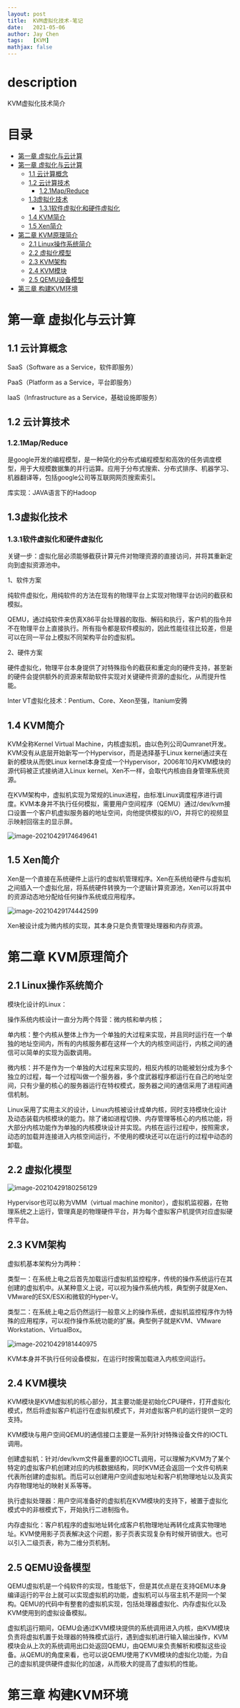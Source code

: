 ```yaml
---
layout: post
title:  KVM虚拟化技术-笔记
date:   2021-05-06
author: Jay Chen
tags:   [KVM]
mathjax: false
---
```

# description
KVM虚拟化技术简介

# 目录
- [第一章 虚拟化与云计算](#第一章-虚拟化与云计算)
- [第一章 虚拟化与云计算](#第一章-虚拟化与云计算)
  - [1.1 云计算概念](#11-云计算概念)
  - [1.2 云计算技术](#12-云计算技术)
    - [1.2.1Map/Reduce](#121mapreduce)
  - [1.3虚拟化技术](#13虚拟化技术)
    - [1.3.1软件虚拟化和硬件虚拟化](#131软件虚拟化和硬件虚拟化)
  - [1.4 KVM简介](#14-kvm简介)
  - [1.5 Xen简介](#15-xen简介)
- [第二章 KVM原理简介](#第二章-kvm原理简介)
  - [2.1 Linux操作系统简介](#21-linux操作系统简介)
  - [2.2 虚拟化模型](#22-虚拟化模型)
  - [2.3 KVM架构](#23-kvm架构)
  - [2.4 KVM模块](#24-kvm模块)
  - [2.5 QEMU设备模型](#25-qemu设备模型)
- [第三章 构建KVM环境](#第三章-构建kvm环境)
# 第一章 虚拟化与云计算

## 1.1 云计算概念

SaaS（Software as a Service，软件即服务）

PaaS（Platform as a Service，平台即服务）

IaaS（Infrastructure as a Service，基础设施即服务）



## 1.2 云计算技术

### 1.2.1Map/Reduce

是google开发的编程模型，是一种简化的分布式编程模型和高效的任务调度模型，用于大规模数据集的并行运算。应用于分布式搜索、分布式排序、机器学习、机器翻译等，包括google公司等互联网网页搜索索引。

库实现：JAVA语言下的Hadoop

## 1.3虚拟化技术

### 1.3.1软件虚拟化和硬件虚拟化

关键一步：虚拟化层必须能够截获计算元件对物理资源的直接访问，并将其重新定向到虚拟资源池中。

1、软件方案

纯软件虚拟化，用纯软件的方法在现有的物理平台上实现对物理平台访问的截获和模拟。

QEMU，通过纯软件来仿真X86平台处理器的取指、解码和执行，客户机的指令并不在物理平台上直接执行。所有指令都是软件模拟的，因此性能往往比较差，但是可以在同一平台上模拟不同架构平台的虚拟机。

2、硬件方案

硬件虚拟化，物理平台本身提供了对特殊指令的截获和重定向的硬件支持，甚至新的硬件会提供额外的资源来帮助软件实现对关键硬件资源的虚拟化，从而提升性能。

Inter VT虚拟化技术：Pentium、Core、Xeon至强，Itanium安腾

## 1.4 KVM简介

KVM全称Kernel Virtual Machine，内核虚拟机，由以色列公司Qumranet开发。KVM没有从底层开始新写一个Hypervisor，而是选择基于Linux kernel通过夹在新的模块从而使Linux kernel本身变成一个Hypervisor，2006年10月KVM模块的源代码被正式接纳进入Linux kernel。Xen不一样，会取代内核由自身管理系统资源。

在KVM架构中，虚拟机实现为常规的Linux进程，由标准Linux调度程序进行调度。KVM本身并不执行任何模拟，需要用户空间程序（QEMU）通过/dev/kvm接口设置一个客户机虚拟服务器的地址空间，向他提供模拟的I/O，并将它的视频显示映射回宿主的显示屏。

![image-20210429174649641](https://user-images.githubusercontent.com/48710834/117282972-e8905580-ae97-11eb-9548-fa393d5107c5.png)



## 1.5 Xen简介

Xen是一个直接在系统硬件上运行的虚拟机管理程序。Xen在系统给硬件与虚拟机之间插入一个虚拟化层，将系统硬件转换为一个逻辑计算资源池，Xen可以将其中的资源动态地分配给任何操作系统或应用程序。

![image-20210429174442599](https://user-images.githubusercontent.com/48710834/117283025-f80f9e80-ae97-11eb-9445-5255892368be.png)


Xen被设计成为微内核的实现，其本身只是负责管理处理器和内存资源。



# 第二章 KVM原理简介

## 2.1 Linux操作系统简介

模块化设计的Linux：

操作系统内核设计一直分为两个阵营：微内核和单内核；

单内核：整个内核从整体上作为一个单独的大过程来实现，并且同时运行在一个单独的地址空间内，所有的内核服务都在这样一个大的内核空间运行，内核之间的通信可以简单的实现为函数调用。

微内核：并不是作为一个单独的大过程来实现的，相反内核的功能被划分成为多个独立的过程，每一个过程叫做一个服务器，多个度武器程序都运行在自己的地址空间，只有少量的核心的服务器运行在特权模式，服务器之间的通信采用了进程间通信机制。

Linux采用了实用主义的设计，Linux内核被设计成单内核，同时支持模块化设计及动态装载内核模块的能力。除了诸如进程切换、内存管理等核心的内核功能，将大部分内核功能作为单独的内核模块设计并实现。内核在运行过程中，按照需求，动态的加载并连接进入内核空间运行，不使用的模块还可以在运行的过程中动态的卸载。

## 2.2 虚拟化模型

![image-20210429180256129](https://user-images.githubusercontent.com/48710834/117283106-0cec3200-ae98-11eb-9816-8d8a46b89393.png)


Hypervisor也可以称为VMM（virtual machine monitor），虚拟机监视器，在物理系统之上运行，管理真是的物理硬件平台，并为每个虚拟客户机提供对应虚拟硬件平台。

## 2.3 KVM架构

虚拟机基本架构分为两种：

类型一：在系统上电之后首先加载运行虚拟机监控程序，传统的操作系统运行在其创建的虚拟机中。从某种意义上说，可以视为操作系统内核，典型例子就是Xen、VMware的ESX/ESXi和微软的Hyper-V。

类型二：在系统上电之后仍然运行一般意义上的操作系统，虚拟机监控程序作为特殊的应用程序，可以视作操作系统功能的扩展。典型例子就是KVM、VMware Workstation、VirtualBox。

![image-20210429181440975](https://user-images.githubusercontent.com/48710834/117283058-01990680-ae98-11eb-8fe6-aaa7932f7d01.png)


KVM本身并不执行任何设备模拟，在运行时按需加载进入内核空间运行。

## 2.4 KVM模块

KVM模块是KVM虚拟机的核心部分，其主要功能是初始化CPU硬件，打开虚拟化模式，然后将虚拟客户机运行在虚拟机模式下，并对虚拟客户机的运行提供一定的支持。

KVM模块与用户空间QEMU的通信接口主要是一系列针对特殊设备文件的IOCTL调用。

创建虚拟机：针对/dev/kvm文件最重要的IOCTL调用，可以理解为KVM为了某个特定的虚拟客户机创建对应的内核数据结构，同时KVM还会返回一个文件句柄来代表所创建的虚拟机。而后可以创建用户空间虚拟地址和客户机物理地址以及真实内存物理地址的映射关系等等。

执行虚拟处理器：用户空间准备好的虚拟机在KVM模块的支持下，被置于虚拟化模式中的非根模式下，开始执行二进制指令。

内存虚拟化：客户机程序的虚拟地址转化成客户机物理地址再转化成真实物理地址。KVM使用影子页表解决这个问题，影子页表实现复杂有时候开销很大。也可以引入二级页表，称为二维分页机制。

## 2.5 QEMU设备模型

QEMU虚拟机是一个纯软件的实现，性能低下，但是其优点是在支持QEMU本身编译运行的平台上就可以实现虚拟机的功能，虚拟机可以与宿主机不是同一个架构。QEMU的代码中有整套的虚拟机实现，包括处理器虚拟化、内存虚拟化以及KVM使用到的虚拟设备模拟。

虚拟机运行期间，QEMU会通过KVM模块提供的系统调用进入内核，由KVM模块负责将虚拟机置于处理器的特殊模式运行，遇到虚拟机进行输入输出操作，KVM模块会从上次的系统调用出口处返回QEMU，由QEMU来负责解析和模拟这些设备。从QEMU的角度来看，也可以说QEMU使用了KVM模块的虚拟化功能，为自己的虚拟机提供硬件虚拟化的加速，从而极大的提高了虚拟机的性能。

# 第三章 构建KVM环境
